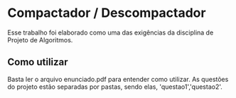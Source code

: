# Compactador / Descompactador
Esse trabalho foi elaborado como uma das exigências da disciplina de Projeto de Algoritmos.


## Como utilizar

Basta ler o arquivo enunciado.pdf para entender como utilizar. As questões do projeto estão separadas por pastas, sendo elas, 'questao1','questao2'.
